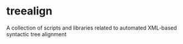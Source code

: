 # treealign
A collection of scripts and libraries related to automated XML-based syntactic tree alignment
